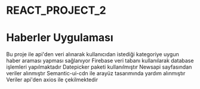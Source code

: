 # REACT_PROJECT_2

# Haberler Uygulaması
Bu proje ile api'den veri alınarak kullanıcıdan istediği kategoriye uygun haber araması yapması sağlanıyor
Firebase veri tabanı kullanılarak database işlemleri yapılmaktadır
Datepicker paketi kullanılmıştır
Newsapi sayfasından veriler alınmıştır
Semantic-ui-cdn ile arayüz tasarımında yardım alınmıştır
Veriler api'den axios ile çekilmektedir
